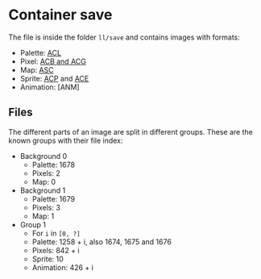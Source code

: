# Container save

The file is inside the folder `ll/save` and contains images with formats:

- Palette: [ACL](ACL.md)
- Pixel: [ACB and ACG](ACB.md)
- Map: [ASC](ASC.md)
- Sprite: [ACP](ACP.md) and [ACE](ACE.md)
- Animation: [ANM]

## Files

The different parts of an image are split in different groups. These are the
known groups with their file index:

- Background 0
  - Palette: 1678
  - Pixels: 2
  - Map: 0
- Background 1
  - Palette: 1679
  - Pixels: 3
  - Map: 1
- Group 1
  - For `i` in `[0, ?]`
  - Palette: 1258 + i, also 1674, 1675 and 1676
  - Pixels: 842 + i
  - Sprite: 10
  - Animation: 426 + i
